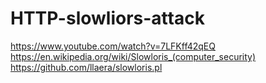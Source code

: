 # HTTP-slowliors-attack

https://www.youtube.com/watch?v=7LFKff42qEQ
https://en.wikipedia.org/wiki/Slowloris_(computer_security)
https://github.com/llaera/slowloris.pl

